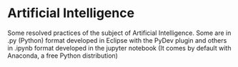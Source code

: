 # Artificial Intelligence

Some resolved practices of the subject of Artificial Intelligence. Some are in .py (Python) format developed in Eclipse with the PyDev plugin and others in .ipynb format developed in the jupyter notebook (It comes by default with Anaconda, a free Python distribution)

